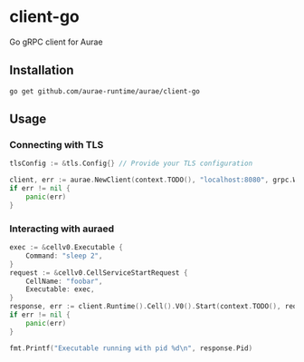 # client-go

Go gRPC client for Aurae

## Installation

```shell
go get github.com/aurae-runtime/aurae/client-go
```

## Usage

### Connecting with TLS

```go
tlsConfig := &tls.Config{} // Provide your TLS configuration

client, err := aurae.NewClient(context.TODO(), "localhost:8080", grpc.WithTransportCredentials(credentials))
if err != nil {
    panic(err)
}
```

### Interacting with auraed

```go
exec := &cellv0.Executable {
    Command: "sleep 2",
}
request := &cellv0.CellServiceStartRequest {
    CellName: "foobar",
    Executable: exec,
}
response, err := client.Runtime().Cell().V0().Start(context.TODO(), request)
if err != nil {
    panic(err)
}

fmt.Printf("Executable running with pid %d\n", response.Pid)
```
